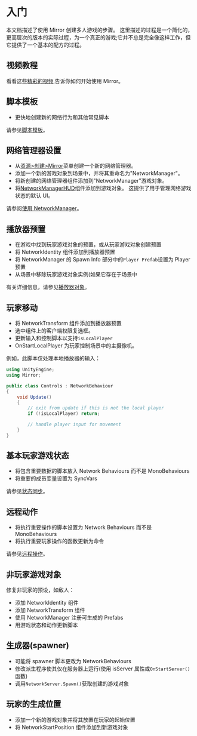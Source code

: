 # 入门

本文档描述了使用 Mirror 创建多人游戏的步骤。 这里描述的过程是一个简化的，更高层次的版本的实际过程，为一个真正的游戏;它并不总是完全像这样工作，但它提供了一个基本的配方的过程。

## 视频教程<a href="#video-tutorials" id="video-tutorials"></a>

看看这些[精彩的视频](../../community-guides/video-tutorials.md),告诉你如何开始使用 Mirror。

## 脚本模板<a href="#script-templates" id="script-templates"></a>

- 更快地创建新的网络行为和其他常见脚本

请参见[脚本模板](script-templates.md)。

## 网络管理器设置<a href="#networkmanager-set-up" id="networkmanager-set-up"></a>

- 从[资源>创建>Mirror](script-templates.md)菜单创建一个新的网络管理器。
- 添加一个新的游戏对象到场景中，并将其重命名为"NetworkManager"。
- 将新创建的网络管理器组件添加到"NetworkManager"游戏对象。
- 将[NetworkManagerHUD](../components/network-manager-hud.md)组件添加到游戏对象。 这提供了用于管理网络游戏状态的默认 UI。

请参阅[使用 NetworkManager](../components/network-manager.md)。

## 播放器预置<a href="#player-prefab" id="player-prefab"></a>

- 在游戏中找到玩家游戏对象的预置，或从玩家游戏对象创建预置
- 将 NetworkIdentity 组件添加到播放器预置
- 将 NetworkManager 的 Spawn Info 部分中的`Player Prefab`设置为 Player 预置
- 从场景中移除玩家游戏对象实例(如果它存在于场景中

有关详细信息，请参见[播放器对象](../guides/gameobjects/player-gameobjects.md)。

## 玩家移动<a href="#player-movement" id="player-movement"></a>

- 将 NetworkTransform 组件添加到播放器预置
- 选中组件上的客户端权限复选框。
- 更新输入和控制脚本以支持`isLocalPlayer`
- OnStartLocalPlayer 为玩家控制场景中的主摄像机。

例如，此脚本仅处理本地播放器的输入：

```csharp
using UnityEngine;
using Mirror;

public class Controls : NetworkBehaviour
{
    void Update()
    {
        // exit from update if this is not the local player
        if (!isLocalPlayer) return;

        // handle player input for movement
    }
}
```

## 基本玩家游戏状态<a href="#basic-player-game-state" id="basic-player-game-state"></a>

- 将包含重要数据的脚本放入 Network Behaviours 而不是 MonoBehaviours
- 将重要的成员变量设置为 SyncVars

请参见[状态同步](../guides/synchronization/)。

## 远程动作<a href="#networked-actions" id="networked-actions"></a>

- 将执行重要操作的脚本设置为 Network Behaviours 而不是 MonoBehaviours
- 将执行重要玩家操作的函数更新为命令

请参见[远程操作](../guides/communications/remote-actions.md)。

## 非玩家游戏对象<a href="#non-player-game-objects" id="non-player-game-objects"></a>

修复非玩家的预设，如敌人：

- 添加 NetworkIdentity 组件
- 添加 NetworkTransform 组件
- 使用 NetworkManager 注册可生成的 Prefabs
- 用游戏状态和动作更新脚本

## 生成器(spawner)<a href="#spawners" id="spawners"></a>

- 可能将 spawner 脚本更改为 NetworkBehaviours
- 修改派生程序使其仅在服务器上运行(使用 isServer 属性或`OnStartServer()`函数)
- 调用`NetworkServer.Spawn()`获取创建的游戏对象

## 玩家的生成位置<a href="#spawn-positions-for-players" id="spawn-positions-for-players"></a>

- 添加一个新的游戏对象并将其放置在玩家的起始位置
- 将 NetworkStartPosition 组件添加到新游戏对象
